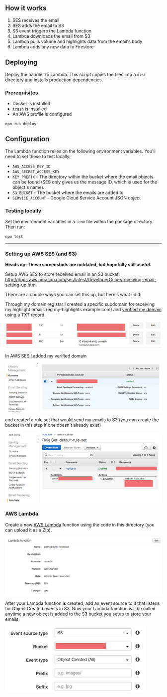## How it works

1. SES receives the email
1. SES adds the email to S3
1. S3 event triggers the Lambda function
1. Lambda downloads the email from S3
1. Lambda pulls volume and highlights data from the email's body
1. Lambda adds any new data to Firestore

## Deploying

Deploy the handler to Lambda. This script copies the files into a `dist` directory and installs production dependencies.

### Prerequisites

- Docker is installed
- [`trash`](https://github.com/sindresorhus/trash-cli) is installed
- An AWS profile is configured

```
npm run deploy
```

## Configuration

The Lambda function relies on the following environment variables. You'll need to set these to test locally:

- `AWS_ACCESS_KEY_ID`
- `AWS_SECRET_ACCESS_KEY`
- `KEY_PREFIX` - The directory within the bucket where the email objects can be found (SES only gives us the message ID, which is used for the object's name).
- `S3_BUCKET` - The bucket where the emails are added to
- `SERVICE_ACCOUNT` - Google Cloud Service Account JSON object

### Testing locally

Set the environment variables in a `.env` file within the package directory. Then run:

```
npm test
```

---

### Setting up AWS SES (and S3)

**Heads up: These screenshots are outdated, but hopefully still useful.**

Setup AWS SES to store received email in an S3 bucket: http://docs.aws.amazon.com/ses/latest/DeveloperGuide/receiving-email-setting-up.html

There are a couple ways you can set this up, but here's what I did:

Through my domain registar I created a specific subdomain for receiving my highlight emails (eg my-highlights.example.com) and [verified my domain](http://docs.aws.amazon.com/ses/latest/DeveloperGuide/receiving-email-verification.html) using a TXT record.

![DNS Settings](.github/dns.png)

In AWS SES I added my verified domain

![SES Settings](.github/ses-1.png)

and created a rule set that would send my emails to S3 (you can create the bucket in this step if one doesn't already exist)

![SES Rule set](.github/ses-2.png)

### AWS Lambda

Create a new [AWS Lambda](https://aws.amazon.com/documentation/lambda/) function using the code in this directory (you can upload it as a Zip).

![Lambda Settings](.github/lambda.png)

After your Lambda function is created, add an event source to it that listens for Object Created events in S3. Now your Lambda function will be called anytime a new object is added to the S3 bucket you setup to store your emails.

![Lambda Settings](.github/lambda-event.png)
